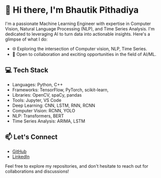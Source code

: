 # 👋 Hi there, I'm Bhautik Pithadiya

I'm a passionate Machine Learning Engineer with expertise in Computer Vision, Natural Language Processing (NLP), and Time Series Analysis. I'm dedicated to leveraging AI to turn data into actionable insights. Here's a glimpse of what I do:

- 🌐 Exploring the intersection of Computer vision, NLP, Time Series.
- 💼 Open to collaboration and exciting opportunities in the field of AI/ML.

## 💻 Tech Stack

- Languages: Python, C++
- Frameworks: TensorFlow, PyTorch, scikit-learn,
- Libraries: OpenCV, spaCy, pandas
- Tools: Jupyter, VS Code
- Deep Learning: CNN, LSTM, RNN, RCNN
- Computer Vision: RCNN, YOLO
- NLP: Transformers, BERT
- Time Series Analysis: ARIMA, LSTM

<!--
## 🌱 Recent Projects

- [Project 1 Title](Link to Project 1)
- [Project 2 Title](Link to Project 2)
-->

## 📫 Let's Connect

- <a href = 'https://github.com/bhautik-pithadiya'>GitHub</a>
- <a href = 'https://www.linkedin.com/in/bhautik-pithadiya/'>LinkedIn</a>

Feel free to explore my repositories, and don't hesitate to reach out for collaborations and discussions!



<!--
**bhautik-pithadiya/bhautik-pithadiya** is a ✨ _special_ ✨ repository because its `README.md` (this file) appears on your GitHub profile.

Here are some ideas to get you started:

- 🔭 I’m currently working on ...
- 🌱 I’m currently learning ...
- 👯 I’m looking to collaborate on ...
- 🤔 I’m looking for help with ...
- 💬 Ask me about ...
- 📫 How to reach me: ...
- 😄 Pronouns: ...
- ⚡ Fun fact: ...
-->
